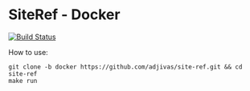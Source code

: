 # SiteRef - Docker

[![Build Status](https://travis-ci.org/adjivas/site-ref.svg?branch=docker&style=flat-square)](https://travis-ci.org/adjivas/site-ref)

How to use:
```
git clone -b docker https://github.com/adjivas/site-ref.git && cd site-ref
make run
```
